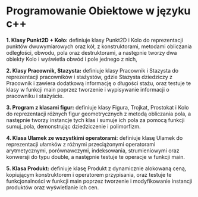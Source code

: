 # Programowanie Obiektowe w języku c++
**1. Klasy Punkt2D + Koło:** definiuje klasy Punkt2D i Kolo do reprezentacji punktów dwuwymiarowych oraz kół, z konstruktorami, metodami obliczania odległości, obwodu, pola oraz destruktorami, a następnie tworzy dwa obiekty Kolo i wyświetla obwód i pole jednego z nich,

**2. Klasy Pracownik, Stazysta:** definiuje klasy Pracownik i Stazysta do reprezentacji pracowników i stażystów, gdzie Stazysta dziedziczy z Pracownik i zawiera dodatkową informację o długości stażu, oraz testuje te klasy w funkcji main poprzez tworzenie i wypisywanie informacji o pracowniku i stażyście.

**3. Program z klasami figur:** definiuje klasy Figura, Trojkat, Prostokat i Kolo do reprezentacji różnych figur geometrycznych z metodą obliczania pola, a następnie tworzy instancje tych klas i sumuje ich pola za pomocą funkcji sumuj_pola, demonstrując dziedziczenie i polimorfizm.

**4. Klasa Ulamek ze wszystkimi operatorami:** definiuje klasę Ulamek do reprezentacji ułamków z różnymi przeciążonymi operatorami arytmetycznymi, porównawczymi, indeksowania, strumieniowymi oraz konwersji do typu double, a następnie testuje te operacje w funkcji main.

**5. Klasa Produkt:** definiuje klasę Produkt z dynamicznie alokowaną ceną, kopiującym konstruktorem i operatorem przypisania, oraz testuje te funkcjonalności w funkcji main poprzez tworzenie i modyfikowanie instancji produktów oraz wyświetlanie ich cen.
